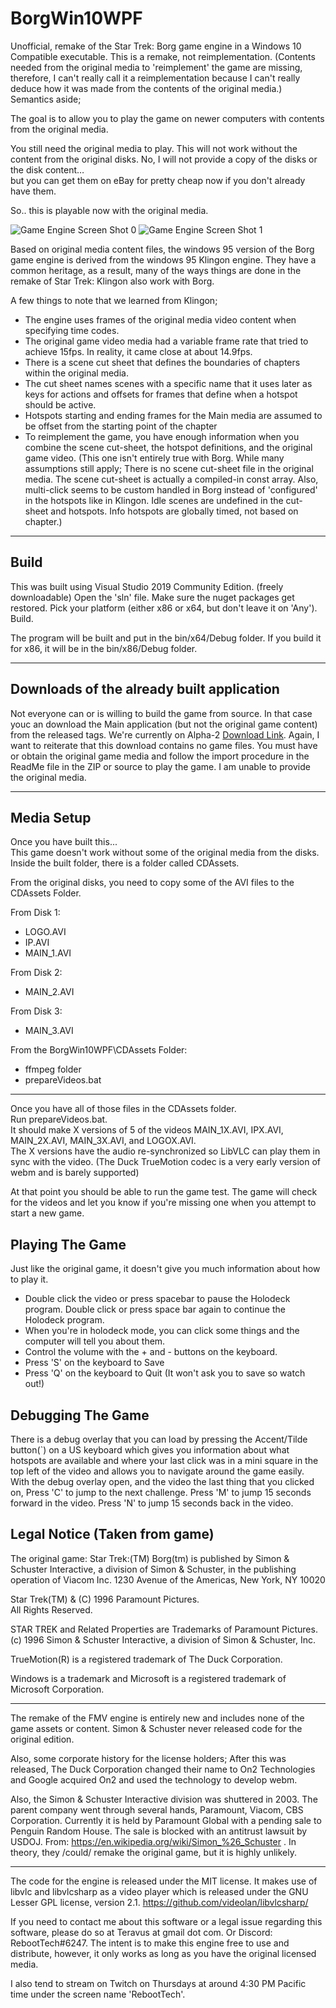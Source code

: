 # BorgWin10WPF
 Unofficial, remake of the Star Trek: Borg game engine in a Windows 10 Compatible executable.  This is a remake, not reimplementation. (Contents needed from the original media to 'reimplement' the game are missing, therefore, I can't really call it a reimplementation because I can't really deduce how it was made from the contents of the original media.)  Semantics aside;

 The goal is to allow you to play the game on newer computers with contents from the original media.
 
 You still need the original media to play.  This will not work without the content from the original disks.   No, I will not provide a copy of the disks or the disk content…  
 but you can get them on eBay for pretty cheap now if you don't already have them.

 So..   this is playable now with the original media.

![Game Engine Screen Shot 0](https://raw.githubusercontent.com/Teravus/BorgWin10WPF/main/BorgWin10WPF/Assets/Game_Engine_Screen_shot.png)
![Game Engine Screen Shot 1](https://raw.githubusercontent.com/Teravus/BorgWin10WPF/main/BorgWin10WPF/Assets/Game_Engine_Screen_shot2.png)

 Based on original media content files, the windows 95 version of the Borg game engine is derived from the windows 95 Klingon engine. They have a common heritage, as a result, many of the ways things are done in the remake of Star Trek: Klingon also work with Borg.

 A few things to note that we learned from Klingon;
  - The engine uses frames of the original media video content when specifying time codes.
  - The original game video media had a variable frame rate that tried to achieve 15fps.  In reality, it came close at about 14.9fps.
  - There is a scene cut sheet that defines the boundaries of chapters within the original media.
  - The cut sheet names scenes with a specific name that it uses later as keys for actions and offsets for frames that define when a hotspot should be active.
  - Hotspots starting and ending frames for the Main media are assumed to be offset from the starting point of the chapter
  - To reimplement the game, you have enough information when you combine the scene cut-sheet, the hotspot definitions, and the original game video. (This one isn't entirely true with Borg. While many assumptions still apply; There is no scene cut-sheet file in the original media. The scene cut-sheet is actually a compiled-in const array. Also, multi-click seems to be custom handled in Borg instead of 'configured' in the hotspots like in Klingon. Idle scenes are undefined in the cut-sheet and hotspots. Info hotspots are globally timed, not based on chapter.)

---
 
## Build
This was built using Visual Studio 2019 Community Edition.  (freely downloadable)
Open the 'sln' file.   Make sure the nuget packages get restored.  Pick your platform (either x86 or x64, but don't leave it on 'Any').  Build.  

The program will be built and put in the bin/x64/Debug folder.  If you build it for x86, it will be in the bin/x86/Debug folder.

---

## Downloads of the already built application
Not everyone can or is willing to build the game from source.  In that case youc an download the Main application (but not the original game content) from the released tags. We're currently on Alpha-2 [Download Link](https://github.com/Teravus/BorgWin10WPF/releases/tag/Alpha-2). Again, I want to reiterate that this download contains no game files. You must have or obtain the original game media and follow the import procedure in the ReadMe file in the ZIP or source to play the game. I am unable to provide the original media.

---

## Media Setup
Once you have built this...  
This game doesn't work without some of the original media from the disks.
Inside the built folder, there is a folder called CDAssets.

From the original disks, you need to copy some of the AVI files to the CDAssets Folder.

From Disk 1:

- LOGO.AVI
- IP.AVI 
- MAIN_1.AVI

From Disk 2: 
- MAIN_2.AVI

From Disk 3: 
- MAIN_3.AVI

From the BorgWin10WPF\CDAssets Folder:
- ffmpeg folder 
- prepareVideos.bat 

---
Once you have all of those files in the CDAssets folder.  
Run prepareVideos.bat.   
It should make X versions of 5 of the videos MAIN_1X.AVI, IPX.AVI, MAIN_2X.AVI, MAIN_3X.AVI, and LOGOX.AVI.  
The X versions have the audio re-synchronized so LibVLC can play them in sync with the video.  (The Duck TrueMotion codec is a very early version of webm and is barely supported)

At that point you should be able to run the game test.  The game will check for the videos and let you know if you're missing one when you attempt to start a new game.

## Playing The Game

Just like the original game, it doesn't give you much information about how to play it.  

- Double click the video or press spacebar to pause the Holodeck program.  Double click or press space bar again to continue the Holodeck program.
- When you're in holodeck mode, you can click some things and the computer will tell you about them.
- Control the volume with the + and - buttons on the keyboard.
- Press 'S' on the keyboard to Save
- Press 'Q' on the keyboard to Quit (It won't ask you to save so watch out!)


## Debugging The Game

There is a debug overlay that you can load by pressing the Accent/Tilde button(`) on a US keyboard which gives you information about what hotspots are available and where your last click was in a mini square in the top left of the video and allows you to navigate around the game easily.
With the debug overlay open, and the video the last thing that you clicked on, 
Press 'C' to jump to the next challenge.
Press 'M' to jump 15 seconds forward in the video.
Press 'N' to jump 15 seconds back in the video.

## Legal Notice (Taken from game)

The original game:  Star Trek:(TM) Borg(tm) is published by Simon & Schuster Interactive, 
a division of Simon & Schuster, 
in the publishing operation of Viacom Inc. 
1230 Avenue of the Americas, New York, NY 10020

Star Trek(TM) & (C) 1996 Paramount Pictures.  
All Rights Reserved. 

STAR TREK and Related Properties are Trademarks of Paramount Pictures. 
(c) 1996 Simon & Schuster Interactive, a division of Simon & Schuster, Inc.

TrueMotion(R) is a registered trademark of The Duck Corporation.

Windows is a trademark and Microsoft is a registered trademark of Microsoft Corporation.

---

The remake of the FMV engine is entirely new and includes none of the game assets or content.  Simon & Schuster never released code for the original edition. 

Also, some corporate history for the license holders;
After this was released, The Duck Corporation changed their name to On2 Technologies and Google acquired On2 and used the technology to develop webm.

Also, the Simon & Schuster Interactive division was shuttered in 2003.  The parent company went through several hands, Paramount, Viacom, CBS Corporation. Currently it is held by Paramount Global with a pending sale to Penguin Random House.  The sale is blocked with an antitrust lawsuit by USDOJ.
From: https://en.wikipedia.org/wiki/Simon_%26_Schuster .   In theory, they /could/ remake the original game, but it is highly unlikely.

---

The code for the engine is released under the MIT license. It makes use of libvlc and libvlcsharp as a video player which is released under the GNU Lesser GPL license, version 2.1. https://github.com/videolan/libvlcsharp/ 

If you need to contact me about this software or a legal issue regarding this software, please do so at Teravus at gmail dot com.  Or Discord: RebootTech#6247. The intent is to make this engine free to use and distribute, however, it only works as long as you have the original licensed media.

I also tend to stream on Twitch on Thursdays at around 4:30 PM Pacific time under the screen name 'RebootTech'.
